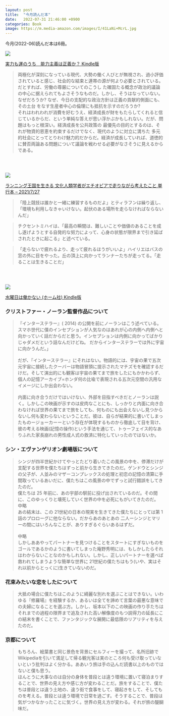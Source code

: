 ```yaml
---
layout: post
title:  "今月読んだ本"
date:   2022-07-31 21:46:00 +0900
categories: Book
image: https://m.media-amazon.com/images/I/41LaNi+McrL.jpg
---
```

今月(2022-06)読んだ本は6冊。<br>



<p><a href="https://www.amazon.co.jp/dp/B0922GS8SL?&linkCode=li2&tag=peipeipe-22&linkId=7804566ad4cebfb5d273cc492d430cb8&language=ja_JP&ref_=as_li_ss_il" target="_blank" rel="nofollow"><img border="0" src="//ws-fe.amazon-adsystem.com/widgets/q?_encoding=UTF8&ASIN=B0922GS8SL&Format= _SL250_&ID=AsinImage&MarketPlace=JP&ServiceVersion=20070822&WS=1&tag=peipeipe-22&language=ja_JP" ></a><img src="https://ir-jp.amazon-adsystem.com/e/ir?t=peipeipe-22&language=ja_JP&l=li2&o=9&a=B0922GS8SL" width="1" height="1" border="0" alt="" style="border:none !important; margin:0px !important;" /></p> <p><a href="https://www.amazon.co.jp/dp/B0922GS8SL?&linkCode=li2&tag=peipeipe-22&linkId=7804566ad4cebfb5d273cc492d430cb8&language=ja_JP&ref_=as_li_ss_il" target="_blank" rel="nofollow">実力も運のうち　能力主義は正義か？ Kindle版</a></p>

<blockquote>
両極化が深刻になっている現代、大勢の働く人びとが無視され、過小評価されていると感じ、社会的な結束と連帯の源が何より必要とされている。だとすれば、労働の尊厳についてのこうし た確固たる概念が政治的議論の中心に据えられてもよさそうなものだ。しかし、そうはなっていない。なぜだろうか? なぜ、今日の支配的な政治方針は正義の貢献的側面にも、その土台 をなす生産者中心の倫理にも抵抗を示すのだろうか?<br/>
それはわれわれが消費を好むうえ、経済成長が財をもたらしてくれると信じているからだ、という単純な答えが思い浮かぶかもしれない。だが、問題はもっと根深い。経済成長を公共政策の 最優先の目的とするのは、それが物資的恩恵を約束するだけでなく、現代のように対立に満ちた 多元的社会にとってとりわけ魅力的だからだ。経済が成長していれば、道徳的に賛否両論ある問題について議論を戦わせる必要がなさそうに見えるからである。
</blockquote>


<br/><br/>
<p><a href="https://www.amazon.co.jp/dp/4791773977?&linkCode=li2&tag=peipeipe-22&linkId=1d2c0cb2af37038e4690e8691bfec47d&language=ja_JP&ref_=as_li_ss_il" target="_blank" rel="nofollow"><img border="0" src="//ws-fe.amazon-adsystem.com/widgets/q?_encoding=UTF8&ASIN=4791773977&Format= _SL250_&ID=AsinImage&MarketPlace=JP&ServiceVersion=20070822&WS=1&tag=peipeipe-22&language=ja_JP" ></a><img src="https://ir-jp.amazon-adsystem.com/e/ir?t=peipeipe-22&language=ja_JP&l=li2&o=9&a=4791773977" width="1" height="1" border="0" alt="" style="border:none !important; margin:0px !important;" /></p> <p><a href="https://www.amazon.co.jp/dp/4791773977?&linkCode=li2&tag=peipeipe-22&linkId=1d2c0cb2af37038e4690e8691bfec47d&language=ja_JP&ref_=as_li_ss_il" target="_blank" rel="nofollow">ランニング王国を生きる 文化人類学者がエチオピアで走りながら考えたこと 単行本 – 2021/7/27</a></p>

<blockquote>
「陸上競技は誰かと一緒に練習するものだよ」とティラフンは繰り返し、「環境も利用しなきゃいけない。起伏のある場所を走らなければならないんだ」
</blockquote>
<blockquote>
チクセントミハイは、「最高の瞬間は、難しいことや価値のあることを成し遂げようとする自発的な努力によって、心身の状態が限界まで引き延ばされたときに起こる」と述べている。
</blockquote>
<blockquote>
「走らないで疲れるより、走って疲れるほうがいいよ」ハイリエはバスの窓の外に目をやった。丘の頂上に向かってランナーたちが走ってる。「走ることは生きることだ」
</blockquote>
<br/><br/>
<p><a href="https://www.amazon.co.jp/dp/B0B38WZZ19?&linkCode=li2&tag=peipeipe-22&linkId=fe06c5b1b905ed2a4c596b7bdcd13ceb&language=ja_JP&ref_=as_li_ss_il" target="_blank" rel="nofollow"><img border="0" src="//ws-fe.amazon-adsystem.com/widgets/q?_encoding=UTF8&ASIN=B0B38WZZ19&Format= _SL250_&ID=AsinImage&MarketPlace=JP&ServiceVersion=20070822&WS=1&tag=peipeipe-22&language=ja_JP" ></a><img src="https://ir-jp.amazon-adsystem.com/e/ir?t=peipeipe-22&language=ja_JP&l=li2&o=9&a=B0B38WZZ19" width="1" height="1" border="0" alt="" style="border:none !important; margin:0px !important;" /></p> <p><a href="https://www.amazon.co.jp/dp/B0B38WZZ19?&linkCode=li2&tag=peipeipe-22&linkId=fe06c5b1b905ed2a4c596b7bdcd13ceb&language=ja_JP&ref_=as_li_ss_il" target="_blank" rel="nofollow">水曜日は働かない (ホーム社) Kindle版</a></p>

### クリストファー・ノーラン監督作品について
<blockquote>
『インターステラー』( 2014) の公開を前にノーランはこう述べている。スマホ世代に僕のインセプションが人気なのはあれが心の内側へ内側へと向かっていく話だからだと思う。インセプションは内側に向かってばかりじゃダメだという話なんだけどね。
だからインターステラーでは外に宇宙に向かうんだ。」<br/>
<br/>
だが、『インターステラー』にそれはない。物語的には、宇宙の果で五次元宇宙に接続したクーバーは物語冒頭に提示されたマチズモを確認するだけだ。そして演出的にも観客は宇宙の果てまで旅をしたにもかかわらず、個人の記憶アーカイブ=ホンダ何の比喩で表現される五次元空間の汎用なイメージにしか出会わない。<br/>
<br/>
内面に向き合うだけではいけない、外部を目指すべきだとノーランは説く。しかしこの映画が示すのは皮肉なことにも、しっかりと内面に向き合わなければ世界の果てまで旅をしても、何ものにも出会えないし見つからないし何も変わらないということだ。彼は、自らが結果的に書いてしまったものージョーカーーという存在が体現するものから徹底して目を背け、彼の考える映画(記憶の操作)という手法を通じて、トゥーフェイス的なありふれた家長崩れの男性成人式の救済に特化していったのではないか。
</blockquote>

### シン・エヴァンゲリオン劇場版について
<blockquote>
シンジが四半世紀かけてやっとたどり着いたこの風景の中を、停滞だけが支配する世界を僕たちはずっと前から生きてきたのだ。ゲンドウとシンジの父子が、人並みのマザーコンプレックスの処理と初恋の記憶の清算に手間取っているあいだに、僕たちはこの風景の中でずっと試行錯誤をしてきたのだ。<br/>
僕たちは 25 年前に、あの宇部の駅前に投げ出されているのだ。その間に、このゆっくりと壊死していく世界の中を必死にもがいてきたのだ。
<br/>中略<br/>
あの結末は、この 21世紀の日本の現実を生きてきた僕たちにとっては第 1 話のプロローグに他ならない。だからあのあとあの 二人ーシンジとマリーの間にはいろんなことが、ありすぎるぐらいあるはずだ。<br/>
<br/>中略<br/>
しかしああやってパートナーを見つけることをスタートにすぎないものをゴールであるかのように書いてしまった庵野秀明には、もしかしたらそれはわからないことなのかもしれない。しかし、正しいパートナーを選べば救われてしまうような簡単な世界に 21世紀の僕たちはもう(いや、実はそれ以前からとっくに)生きていないのだ。
</blockquote>

### 花束みたいな恋をしたについて
<blockquote>
大抵の場合に僕たちはこのように綺麗な別れを選ぶことはできない。いわゆる『修羅場』を経験するか、あるいは全てを諦めて言葉の最悪な意味での夫婦になることを選ぶ方。しかし、坂本以下のこの映画の作り手たちはそれまでの過程の限界まで追及された高い解像度のもつ説得力の延長にこの結末を書くことで、ファンタジックな展開に最低限のリアリティを与えたのだ。
</blockquote>


### 京都について
<blockquote>
もちろん、絵葉書と同じ景色を背景にセルフィーを撮って、名所旧跡でWikipediaを引いて満足して帰る観光客は実のところ何も受け取っていないという批判はよく分かる。ああいう旅は手の込んだ読書以上のものではないと僕も思う。<br/>
ほんとうに大事なのは自分の身体を普段とは違う環境に置いて寝泊まりすることで、世界の見え方や感じ方が変わることだ。旅をすることで、僕たちは普段とは違う土地の、違う街で食事をして、寝起きをして、そしてものを考える。普段とは違う環境で日常を過ごす。そうすることで、普段は気がつかなかったことに気づく。世界の見え方が変わる。それが旅の醍醐味だ。
</blockquote>